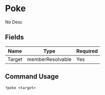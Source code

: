 # Poke

No Desc

## Fields

| Name | Type | Required |
|------|------|----------|
| Target | memberResolvable | Yes |

## Command Usage
```
?poke <target>
```